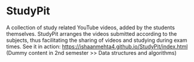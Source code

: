# StudyPit
 A collection of study related YouTube videos, added by the students themselves. StudyPit arranges the videos submitted according to the subjects, thus facilitating the sharing of videos and studying during exam times.
 See it in action: https://ishaanmehta4.github.io/StudyPit/index.html
 (Dummy content in 2nd semester >> Data structures and algorithms)
 
